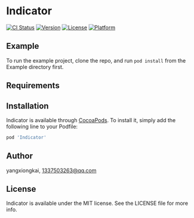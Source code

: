 # Indicator

[![CI Status](https://img.shields.io/travis/yangxiongkai/Indicator.svg?style=flat)](https://travis-ci.org/yangxiongkai/Indicator)
[![Version](https://img.shields.io/cocoapods/v/Indicator.svg?style=flat)](https://cocoapods.org/pods/Indicator)
[![License](https://img.shields.io/cocoapods/l/Indicator.svg?style=flat)](https://cocoapods.org/pods/Indicator)
[![Platform](https://img.shields.io/cocoapods/p/Indicator.svg?style=flat)](https://cocoapods.org/pods/Indicator)

## Example

To run the example project, clone the repo, and run `pod install` from the Example directory first.

## Requirements

## Installation

Indicator is available through [CocoaPods](https://cocoapods.org). To install
it, simply add the following line to your Podfile:

```ruby
pod 'Indicator'
```

## Author

yangxiongkai, 1337503263@qq.com

## License

Indicator is available under the MIT license. See the LICENSE file for more info.
